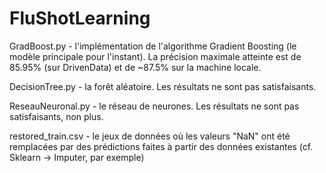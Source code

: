 # FluShotLearning

GradBoost.py - l'implémentation de l'algorithme Gradient Boosting (le modèle principale pour l'instant). La précision maximale atteinte est de 85.95% (sur DrivenData) et de ~87.5% sur la machine locale. 

DecisionTree.py - la forêt aléatoire. Les résultats ne sont pas satisfaisants. 

ReseauNeuronal.py - le réseau de neurones. Les résultats ne sont pas satisfaisants, non plus.


restored_train.csv - le jeux de données où les valeurs "NaN" ont été remplacées par des prédictions faites à partir des données existantes (cf. Sklearn -> Imputer, par exemple) 


